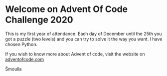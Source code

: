 <H1>Welcome on Advent Of Code Challenge 2020</H1>
<p>This is my first year of attendance. Each day of 
December until the 25th you got a puzzle (two levels) and you
can try to solve it the way you want. I have chosen Python.</p> 

<p>If you wish to know more 
about Advent of code, visit the website on 
<a href="http://adventofcode.com/">adventofcode.com</a></p>
<p>Šmoulla</p></p>
